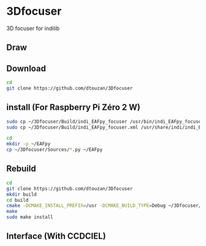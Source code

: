 # 3Dfocuser
3D focuser for indilib

## Draw

## Download
```sh
cd
git clone https://github.com/dtouzan/3Dfocuser
```

## install (For Raspberry Pi Zéro 2 W)
```sh
sudo cp ~/3Dfocuser/Build/indi_EAFpy_focuser /usr/bin/indi_EAFpy_focuser
sudo cp ~/3Dfocuser/Build/indi_EAFpy_focuser.xml /usr/share/indi/indi_EAFpy_focuser.xml

cd
mkdir -p ~/EAFpy
cp ~/3Dfocuser/Sources/*.py ~/EAFpy
```

## Rebuild 

```sh
cd
git clone https://github.com/dtouzan/3Dfocuser
mkdir build
cd build
cmake -DCMAKE_INSTALL_PREFIX=/usr -DCMAKE_BUILD_TYPE=Debug ~/3Dfocuser/Sources
make
sudo make install
```

## Interface (With CCDCIEL)